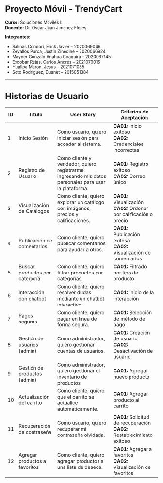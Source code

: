 # Proyecto Móvil - TrendyCart

**Curso:** Soluciones Móviles II  
**Docente:** Dr. Oscar Juan Jimenez Flores  

**Integrantes:**
- Salinas Condori, Erick Javier – 2020069046  
- Zevallos Purca, Justin Zinedine – 2020066924  
- Mayner Gonzalo Anahua Coaquira – 2020067145  
- Escobar Rejas, Carlos Andrés – 2021070016  
- Huallpa Maron, Jesus – 2021071085  
- Soto Rodriguez, Duanet – 2015051384  

---

# Historias de Usuario

| ID | Título                              | User Story                                                                                         | Criterios de Aceptación |
|----|-------------------------------------|-----------------------------------------------------------------------------------------------------|--------------------------|
| 1  | Inicio Sesión                       | Como usuario, quiero iniciar sesión para acceder al sistema.                                       | **CA01:** Inicio exitoso<br>**CA02:** Credenciales incorrectas |
| 2  | Registro de Usuario                 | Como cliente y vendedor, quiero registrarme ingresando mis datos personales para usar la plataforma.| **CA01:** Registro exitoso<br>**CA02:** Correo único |
| 3  | Visualización de Catálogos         | Como cliente, quiero explorar un catálogo con imágenes, precios y calificaciones.                 | **CA01:** Visualización<br>**CA02:** Ordenar por calificación o precio |
| 4  | Publicación de comentarios          | Como cliente, quiero publicar comentarios para ayudar a otros.                                    | **CA01:** Publicación exitosa<br>**CA02:** Visualización de comentarios |
| 5  | Buscar productos por categoría      | Como cliente, quiero filtrar productos por categorías.                                             | **CA01:** Filtrado por tipo de producto |
| 6  | Interacción con chatbot             | Como cliente, quiero resolver dudas mediante un chatbot interactivo.                              | **CA01:** Inicio de la interacción |
| 7  | Pagos seguros                       | Como cliente, quiero pagar en línea de forma segura.                                               | **CA01:** Selección de método de pago |
| 8  | Gestión de usuarios (admin)         | Como administrador, quiero gestionar cuentas de usuarios.                                          | **CA01:** Creación de usuario<br>**CA02:** Desactivación de usuario |
| 9  | Gestión de productos (admin)        | Como administrador, quiero gestionar el inventario de productos.                                   | **CA01:** Agregar nuevo producto |
| 10 | Actualización del carrito           | Como cliente, quiero que el carrito se actualice automáticamente.                                 | **CA01:** Agregar producto al carrito |
| 11 | Recuperación de contraseña          | Como usuario, quiero recuperar mi contraseña olvidada.                                             | **CA01:** Solicitud de recuperación<br>**CA02:** Restablecimiento exitoso |
| 12 | Agregar productos a favoritos       | Como cliente, quiero agregar productos a una lista de deseos.                                     | **CA01:** Agregar a favoritos<br>**CA02:** Visualización de favoritos |

